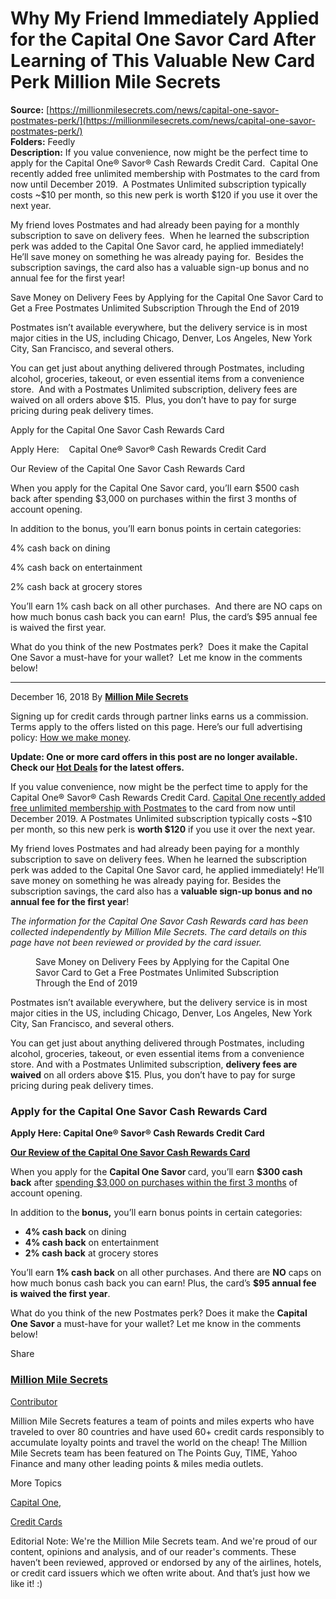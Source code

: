 # Why My Friend Immediately Applied for the Capital One Savor Card After Learning of This Valuable New Card Perk Million Mile Secrets

**Source:** [https://millionmilesecrets.com/news/capital-one-savor-postmates-perk/](https://millionmilesecrets.com/news/capital-one-savor-postmates-perk/)  
**Folders:** Feedly  
**Description:** If you value convenience, now might be the perfect time to apply for the Capital One® Savor® Cash Rewards Credit Card.  Capital One recently added free unlimited membership with Postmates to the card from now until December 2019.  A Postmates Unlimited subscription typically costs ~$10 per month, so this new perk is worth $120 if you use it over the next year.

My friend loves Postmates and had already been paying for a monthly subscription to save on delivery fees.  When he learned the subscription perk was added to the Capital One Savor card, he applied immediately!  He’ll save money on something he was already paying for.  Besides the subscription savings, the card also has a valuable sign-up bonus and no annual fee for the first year!

Save Money on Delivery Fees by Applying for the Capital One Savor Card to Get a Free Postmates Unlimited Subscription Through the End of 2019

Postmates isn’t available everywhere, but the delivery service is in most major cities in the US, including Chicago, Denver, Los Angeles, New York City, San Francisco, and several others.

You can get just about anything delivered through Postmates, including alcohol, groceries, takeout, or even essential items from a convenience store.  And with a Postmates Unlimited subscription, delivery fees are waived on all orders above $15.  Plus, you don’t have to pay for surge pricing during peak delivery times.

Apply for the Capital One Savor Cash Rewards Card

Apply Here:    Capital One® Savor® Cash Rewards Credit Card

Our Review of the Capital One Savor Cash Rewards Card

When you apply for the Capital One Savor card, you’ll earn $500 cash back after spending $3,000 on purchases within the first 3 months of account opening.

In addition to the bonus, you’ll earn bonus points in certain categories:

4% cash back on dining

4% cash back on entertainment

2% cash back at grocery stores

You’ll earn 1% cash back on all other purchases.  And there are NO caps on how much bonus cash back you can earn!  Plus, the card’s $95 annual fee is waived the first year.

What do you think of the new Postmates perk?  Does it make the Capital One Savor a must-have for your wallet?  Let me know in the comments below!


---

<section><div><div> <span>December 16, 2018 By <b><a href="https://millionmilesecrets.com/author/daraiusd/">Million Mile Secrets</a></b></span></div><p> Signing up for credit cards through partner links earns us a commission. Terms apply to the offers listed on this page. Here’s our full advertising policy: <a href="https://millionmilesecrets.com/guides/advertising-policy/">How we make money</a>.</p><p><strong>Update: One or more card offers in this post are no longer available. Check our </strong><a href="https://millionmilesecrets.com/hot-deals/#td"><strong>Hot Deals</strong></a><strong> for the latest offers.</strong></p><p>If you value convenience, now might be the perfect time to apply for the Capital One® Savor® Cash Rewards Credit Card.  <a href="https://millionmilesecrets.com/news/capital-one-savor-free-postmates-unlimited/">Capital One recently added free unlimited membership with Postmates</a> to the card from now until December 2019.  A Postmates Unlimited subscription typically costs ~$10 per month, so this new perk is <strong>worth $120</strong> if you use it over the next year.</p><p>My friend loves Postmates and had already been paying for a monthly subscription to save on delivery fees.  When he learned the subscription perk was added to the Capital One Savor card, he applied immediately!  He’ll save money on something he was already paying for.  Besides the subscription savings, the card also has a <strong>valuable sign-up bonus and no annual fee for the first year</strong>!</p><p><em>The information for the Capital One Savor Cash Rewards card has been collected independently by Million Mile Secrets. The card details on this page have not been reviewed or provided by the card issuer.</em></p><figure><figcaption>Save Money on Delivery Fees by Applying for the Capital One Savor Card to Get a Free Postmates Unlimited Subscription Through the End of 2019</figcaption></figure><p>Postmates isn’t available everywhere, but the delivery service is in most major cities in the US, including Chicago, Denver, Los Angeles, New York City, San Francisco, and several others.</p><p>You can get just about anything delivered through Postmates, including alcohol, groceries, takeout, or even essential items from a convenience store.  And with a Postmates Unlimited subscription, <strong>delivery fees are waived</strong> on all orders above $15.  Plus, you don’t have to pay for surge pricing during peak delivery times.</p><h3>Apply for the Capital One Savor Cash Rewards Card</h3><p><strong>Apply Here:    Capital One® Savor® Cash Rewards Credit Card</strong></p><p><a href="https://millionmilesecrets.com/reviews/capital-one-savor-card/"><strong>Our Review of the Capital One Savor Cash Rewards Card</strong></a></p><p>When you apply for the <strong>Capital One Savor </strong>card, you’ll earn <strong>$300 cash back</strong> after <a href="https://millionmilesecrets.com/guides/how-to-meet-credit-card-minimum-spend/">spending $3,000 on purchases within the first 3 months</a> of account opening.</p><p>In addition to the<strong> bonus,</strong> you’ll earn bonus points in certain categories:</p><ul><li><strong>4% cash back</strong> on dining</li><li><strong>4% cash back</strong> on entertainment</li><li><strong>2% cash back</strong> at grocery stores</li></ul><p>You’ll earn <strong>1% cash back</strong> on all other purchases.  And there are <strong>NO</strong> caps on how much bonus cash back you can earn!  Plus, the card’s <strong>$95 annual fee is</strong> <strong>waived the first year</strong>.</p><p>What do you think of the new Postmates perk?  Does it make the <strong>Capital One Savor </strong>a must-have for your wallet?  Let me know in the comments below!</p></div><div><div><p>Share</p>   </div></div><div><div> <a href="https://millionmilesecrets.com/author/daraiusd/"><h3>Million Mile Secrets</h3><p>Contributor</p> </a></div><div><p>Million Mile Secrets features a team of points and miles experts who have traveled to over 80 countries and have used 60+ credit cards responsibly to accumulate loyalty points and travel the world on the cheap! The Million Mile Secrets team has been featured on The Points Guy, TIME, Yahoo Finance and many other leading points &amp; miles media outlets.</p></div></div><div><p>More Topics</p><div><div><p><a href="https://millionmilesecrets.com/tag/capital-one/">Capital One, </a></p><p><a href="https://millionmilesecrets.com/tag/credit-cards/">Credit Cards</a></p></div></div></div><p><span>Editorial Note</span>: We're the Million Mile Secrets team. And we're proud of our content, opinions and analysis, and of our reader's comments. These haven’t been reviewed, approved or endorsed by any of the airlines, hotels, or credit card issuers which we often write about. And that’s just how we like it! :)</p></section>